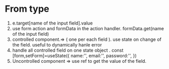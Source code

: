 # From type 

1.  e.target[name of the input field].value 
2.  use form action and formData in the action handler. formData.get(name of the input field)
3. controlled component.=> ( one per each field ). use state on change of the field. useful to dynamically hanle error 
3. handle all controlled field on one state object . 
    const [form,setForm]=useState({
    name:'',
    email:'',
    password:'',
    })
4. Uncontrolled component => use ref to get the value of the field.
